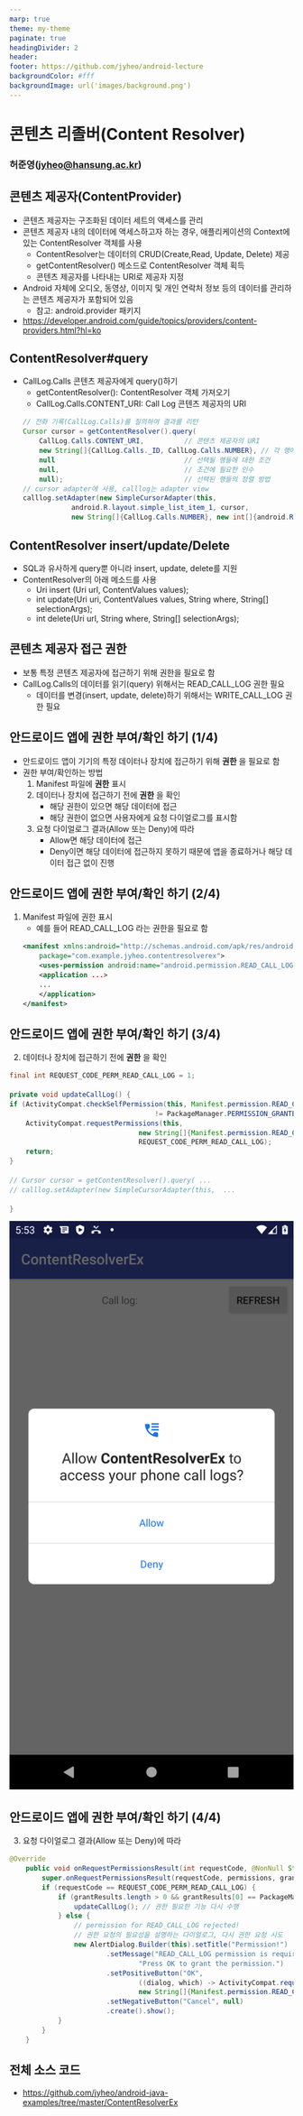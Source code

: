 ```yaml
---
marp: true
theme: my-theme
paginate: true
headingDivider: 2
header: 
footer: https://github.com/jyheo/android-lecture
backgroundColor: #fff
backgroundImage: url('images/background.png')
---
```


# 콘텐츠 리졸버(Content Resolver)
<!-- _class: lead -->
### 허준영(jyheo@hansung.ac.kr)


## 콘텐츠 제공자(ContentProvider)
* 콘텐츠 제공자는 구조화된 데이터 세트의 액세스를 관리
* 콘텐츠 제공자 내의 데이터에 액세스하고자 하는 경우, 애플리케이션의 Context에 있는 ContentResolver 객체를 사용
    - ContentResolver는 데이터의 CRUD(Create,Read, Update, Delete) 제공
    - getContentResolver() 메소드로 ContentResolver 객체 획득
    - 콘텐츠 제공자를 나타내는 URI로 제공자 지정
* Android 자체에 오디오, 동영상, 이미지 및 개인 연락처 정보 등의 데이터를 관리하는 콘텐츠 제공자가 포함되어 있음
    - 참고: android.provider 패키지
* https://developer.android.com/guide/topics/providers/content-providers.html?hl=ko


## ContentResolver#query
* CallLog.Calls 콘텐츠 제공자에게 query()하기
    - getContentResolver(): ContentResolver 객체 가져오기
    - CallLog.Calls.CONTENT_URI: Call Log 콘텐츠 제공자의 URI
    ```java
    // 전화 기록(CallLog.Calls)를 질의하여 결과를 리턴
    Cursor cursor = getContentResolver().query(
        CallLog.Calls.CONTENT_URI,          // 콘텐츠 제공자의 URI
        new String[]{CallLog.Calls._ID, CallLog.Calls.NUMBER}, // 각 행에 포함될 열들
        null                                // 선택될 행들에 대한 조건
        null,                               // 조건에 필요한 인수
        null);                              // 선택된 행들의 정렬 방법
    // cursor adapter에 사용, calllog는 adapter view
    calllog.setAdapter(new SimpleCursorAdapter(this,
                android.R.layout.simple_list_item_1, cursor,
                new String[]{CallLog.Calls.NUMBER}, new int[]{android.R.id.text1}, 0));
    ```

<!--
query()할 때 CallLog.Calls._ID 는 cursor adapter에 사용할 때 꼭 필요함
-->


## ContentResolver insert/update/Delete
* SQL과 유사하게 query뿐 아니라 insert, update, delete를 지원
* ContentResolver의 아래 메소드를 사용
    - Uri insert (Uri url, ContentValues values);
    - int update(Uri uri, ContentValues values, String where, String[] selectionArgs);
    - int delete(Uri url, String where, String[] selectionArgs);


## 콘텐츠 제공자 접근 권한
* 보통 특정 콘텐츠 제공자에 접근하기 위해 권한을 필요로 함
* CallLog.Calls의 데이터를 읽기(query) 위해서는 READ_CALL_LOG 권한 필요
    - 데이터를 변경(insert, update, delete)하기 위해서는 WRITE_CALL_LOG 권한 필요


## 안드로이드 앱에 권한 부여/확인 하기 (1/4)
* 안드로이드 앱이 기기의 특정 데이터나 장치에 접근하기 위해 **권한** 을 필요로 함
* 권한 부여/확인하는 방법
    1. Manifest 파일에 **권한** 표시
    2. 데이터나 장치에 접근하기 전에 **권한** 을 확인
        - 해당 권한이 있으면 해당 데이터에 접근
        - 해당 권한이 없으면 사용자에게 요청 다이얼로그를 표시함
    3. 요청 다이얼로그 결과(Allow 또는 Deny)에 따라
        - Allow면 해당 데이터에 접근
        - Deny이면 해당 데이터에 접근하지 못하기 때문에 앱을 종료하거나 해당 데이터 접근 없이 진행

<!--
* Android 6.0 (API level 23) 이상부터는
    - 앱 실행 중에 필요한 권한(permission)을 반드시 확인하고 없으면 요청해야 함
    - 앱 사용자는 권한의 승인/거부를 결정
    - 앱의 환경설정에서 권한 설정을 언제든지 변경할 수 있음
-->


## 안드로이드 앱에 권한 부여/확인 하기 (2/4)
1. Manifest 파일에 권한 표시
    - 예를 들어 READ_CALL_LOG 라는 권한을 필요로 함
    ```xml
    <manifest xmlns:android="http://schemas.android.com/apk/res/android"
        package="com.example.jyheo.contentresolverex">
        <uses-permission android:name="android.permission.READ_CALL_LOG"/>
        <application ...>
        ...
        </application>
    </manifest>
    ```


## 안드로이드 앱에 권한 부여/확인 하기 (3/4)
2. 데이터나 장치에 접근하기 전에 **권한** 을 확인

```java
final int REQUEST_CODE_PERM_READ_CALL_LOG = 1;

private void updateCallLog() {
if (ActivityCompat.checkSelfPermission(this, Manifest.permission.READ_CALL_LOG)
                                    != PackageManager.PERMISSION_GRANTED) {
    ActivityCompat.requestPermissions(this,
                                new String[]{Manifest.permission.READ_CALL_LOG}, 
                                REQUEST_CODE_PERM_READ_CALL_LOG);
    return;
}

// Cursor cursor = getContentResolver().query( ... 
// calllog.setAdapter(new SimpleCursorAdapter(this,  ...

}
```

![bg right:30% h:70%](images/permission_call.png)



## 안드로이드 앱에 권한 부여/확인 하기 (4/4)

3. 요청 다이얼로그 결과(Allow 또는 Deny)에 따라

```java
@Override
    public void onRequestPermissionsResult(int requestCode, @NonNull String[] permissions, @NonNull int[] grantResults) {
        super.onRequestPermissionsResult(requestCode, permissions, grantResults);
        if (requestCode == REQUEST_CODE_PERM_READ_CALL_LOG) {
            if (grantResults.length > 0 && grantResults[0] == PackageManager.PERMISSION_GRANTED) {
                updateCallLog(); // 권한 필요한 기능 다시 수행
            } else {
                // permission for READ_CALL_LOG rejected!
                // 권한 요청의 필요성을 설명하는 다이얼로그, 다시 권한 요청 시도
                new AlertDialog.Builder(this).setTitle("Permission!")
                        .setMessage("READ_CALL_LOG permission is required to list the call log.\n" +
                                "Press OK to grant the permission.")
                        .setPositiveButton("OK", 
                                ((dialog, which) -> ActivityCompat.requestPermissions(this,
                                new String[]{Manifest.permission.READ_CALL_LOG}, REQUEST_CODE_PERM_READ_CALL_LOG)))
                        .setNegativeButton("Cancel", null)
                        .create().show();
            }
        }
    }
```

## 전체 소스 코드
*  https://github.com/jyheo/android-java-examples/tree/master/ContentResolverEx